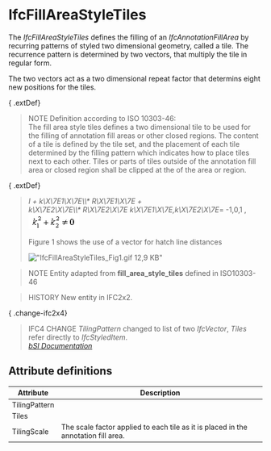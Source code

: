 IfcFillAreaStyleTiles
=====================
The _IfcFillAreaStyleTiles_ defines the filling of an _IfcAnnotationFillArea_
by recurring patterns of styled two dimensional geometry, called a tile. The
recurrence pattern is determined by two vectors, that multiply the tile in
regular form.  
  
The two vectors act as a two dimensional repeat factor that determins eight
new positions for the tiles.  
  
{ .extDef}  
> NOTE  Definition according to ISO 10303-46:  
> The fill area style tiles defines a two dimensional tile to be used for the
> filling of annotation fill areas or other closed regions. The content of a
> tile is defined by the tile set, and the placement of each tile determined
> by the filling pattern which indicates how to place tiles next to each
> other. Tiles or parts of tiles outside of the annotation fill area or closed
> region shall be clipped at the of the area or region.  
  
{ .extDef}  
> _I + k\X\7E1\X\7E\\\\* R\X\7E1\X\7E +  
k\X\7E2\X\7E\\\\* R\X\7E2\X\7E_      _k\X\7E1\X\7E,k\X\7E2\X\7E_= -1,0,1 ,
![formula](../figures/ifcfillareastyletilesymbolwithstyle_fig1.gif)  
>  
> Figure 1 shows the use of a vector for hatch line distances  
>  
> !["IfcFillAreaStyleTiles_Fig1.gif 12,9
> KB"](../figures/ifcfillareastyletiles_fig1.gif "Figure 1 -- two vectors as
> two direction repeat factor")  
  
> NOTE  Entity adapted from **fill_area_style_tiles** defined in ISO10303-46  
  
> HISTORY  New entity in IFC2x2.  
  
{ .change-ifc2x4}  
> IFC4 CHANGE  _TilingPattern_ changed to list of two _IfcVector_, _Tiles_
> refer directly to _IfcStyledItem_.  
[ _bSI
Documentation_](https://standards.buildingsmart.org/IFC/DEV/IFC4_2/FINAL/HTML/schema/ifcpresentationappearanceresource/lexical/ifcfillareastyletiles.htm)


Attribute definitions
---------------------
| Attribute     | Description                                                                        |
|---------------|------------------------------------------------------------------------------------|
| TilingPattern |                                                                                    |
| Tiles         |                                                                                    |
| TilingScale   | The scale factor applied to each tile as it is placed in the annotation fill area. |

